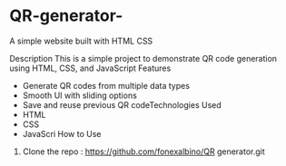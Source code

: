 # QR-generator-
A simple website built with HTML CSS

 Description
This is a simple project to demonstrate QR code generation using HTML, CSS, and JavaScript Features
- Generate QR codes from multiple data types
- Smooth UI with sliding options
- Save and reuse previous QR codeTechnologies Used
- HTML
- CSS
- JavaScri How to Use
1. Clone the repo : https://github.com/fonexalbino/QR generator.git
